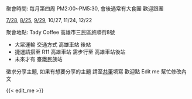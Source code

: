 聚會時間: 每月第四周 PM2:00~PM5:30, 會後通常有大食團 歡迎跟團

[7/28](https://kalug.kktix.cc/events/1807), [8/25](https://kalug.kktix.cc/events/1808), [9/29](https://kalug.kktix.cc/events/1809), 10/27, 11/24, 12/22

聚會地點: Tady Coffee 高雄市三民區旅順街8號
 - 大眾運輸 交通方式 高雄車站 後站
 - 捷運請搭至 R11 高雄車站 需步行至 高雄車站後站
 - 未來才有 臺鐵民族站
 
徵求分享主題, 如果有想要分享的主題 請至[共筆](https://hackmd.io/y1Y9-IzPQMeaNRL243elFQ?both#)填寫
歡迎點 Edit me 幫忙修改內文

{{< edit_me >}}
